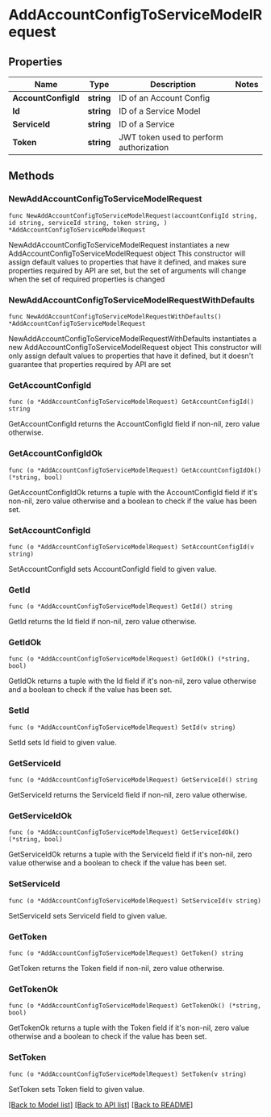 # AddAccountConfigToServiceModelRequest

## Properties

Name | Type | Description | Notes
------------ | ------------- | ------------- | -------------
**AccountConfigId** | **string** | ID of an Account Config | 
**Id** | **string** | ID of a Service Model | 
**ServiceId** | **string** | ID of a Service | 
**Token** | **string** | JWT token used to perform authorization | 

## Methods

### NewAddAccountConfigToServiceModelRequest

`func NewAddAccountConfigToServiceModelRequest(accountConfigId string, id string, serviceId string, token string, ) *AddAccountConfigToServiceModelRequest`

NewAddAccountConfigToServiceModelRequest instantiates a new AddAccountConfigToServiceModelRequest object
This constructor will assign default values to properties that have it defined,
and makes sure properties required by API are set, but the set of arguments
will change when the set of required properties is changed

### NewAddAccountConfigToServiceModelRequestWithDefaults

`func NewAddAccountConfigToServiceModelRequestWithDefaults() *AddAccountConfigToServiceModelRequest`

NewAddAccountConfigToServiceModelRequestWithDefaults instantiates a new AddAccountConfigToServiceModelRequest object
This constructor will only assign default values to properties that have it defined,
but it doesn't guarantee that properties required by API are set

### GetAccountConfigId

`func (o *AddAccountConfigToServiceModelRequest) GetAccountConfigId() string`

GetAccountConfigId returns the AccountConfigId field if non-nil, zero value otherwise.

### GetAccountConfigIdOk

`func (o *AddAccountConfigToServiceModelRequest) GetAccountConfigIdOk() (*string, bool)`

GetAccountConfigIdOk returns a tuple with the AccountConfigId field if it's non-nil, zero value otherwise
and a boolean to check if the value has been set.

### SetAccountConfigId

`func (o *AddAccountConfigToServiceModelRequest) SetAccountConfigId(v string)`

SetAccountConfigId sets AccountConfigId field to given value.


### GetId

`func (o *AddAccountConfigToServiceModelRequest) GetId() string`

GetId returns the Id field if non-nil, zero value otherwise.

### GetIdOk

`func (o *AddAccountConfigToServiceModelRequest) GetIdOk() (*string, bool)`

GetIdOk returns a tuple with the Id field if it's non-nil, zero value otherwise
and a boolean to check if the value has been set.

### SetId

`func (o *AddAccountConfigToServiceModelRequest) SetId(v string)`

SetId sets Id field to given value.


### GetServiceId

`func (o *AddAccountConfigToServiceModelRequest) GetServiceId() string`

GetServiceId returns the ServiceId field if non-nil, zero value otherwise.

### GetServiceIdOk

`func (o *AddAccountConfigToServiceModelRequest) GetServiceIdOk() (*string, bool)`

GetServiceIdOk returns a tuple with the ServiceId field if it's non-nil, zero value otherwise
and a boolean to check if the value has been set.

### SetServiceId

`func (o *AddAccountConfigToServiceModelRequest) SetServiceId(v string)`

SetServiceId sets ServiceId field to given value.


### GetToken

`func (o *AddAccountConfigToServiceModelRequest) GetToken() string`

GetToken returns the Token field if non-nil, zero value otherwise.

### GetTokenOk

`func (o *AddAccountConfigToServiceModelRequest) GetTokenOk() (*string, bool)`

GetTokenOk returns a tuple with the Token field if it's non-nil, zero value otherwise
and a boolean to check if the value has been set.

### SetToken

`func (o *AddAccountConfigToServiceModelRequest) SetToken(v string)`

SetToken sets Token field to given value.



[[Back to Model list]](../README.md#documentation-for-models) [[Back to API list]](../README.md#documentation-for-api-endpoints) [[Back to README]](../README.md)


